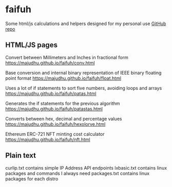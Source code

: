 # faifuh

Some html/js calculations and helpers designed for my personal use [GitHub repo](https://github.com/majudhu/faifuh)

## HTML/JS pages

Convert between Millimeters and Inches in fractional form
<https://majudhu.github.io/faifuh/conv.html>

Base conversion and internal binary representation of IEEE binary floating point format
<https://majudhu.github.io/faifuh/float.html>

Uses a lot of if statements to sort five numbers, avoiding loops and arrays
<https://majudhu.github.io/faifuh/patas.html>

Generates the if statements for the previous algorithm
<https://majudhu.github.io/faifuh/patastas.html>

Converts between hex, decimal and percentage values
<https://majudhu.github.io/faifuh/hexolorve.html>

Ethereum ERC-721 NFT minting cost calculator
<https://majudhu.github.io/faifuh/nft.html>

## Plain text

curlip.txt contains simple IP Address API endpoints
lxbasic.txt contains linux packages and commands I always need
packages.txt contains linux packages for each distro

